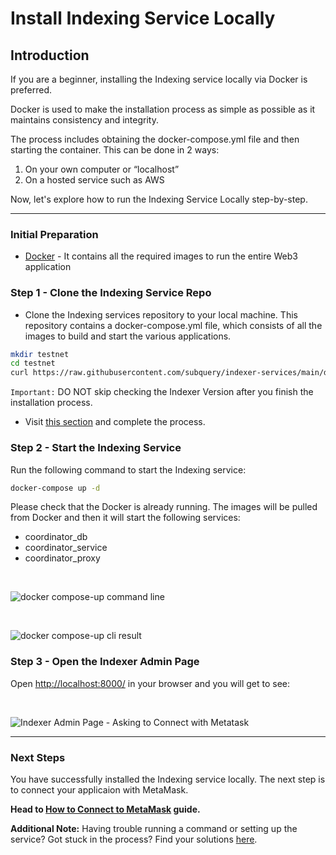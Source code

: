 # Install Indexing Service Locally

## Introduction

If you are a beginner, installing the Indexing service locally via Docker is preferred. 

Docker is used to make the installation process as simple as possible as it maintains consistency and integrity. 

The process includes obtaining the docker-compose.yml file and then starting the container. This can be done in 2 ways:

1. On your own computer or “localhost”
2. On a hosted service such as AWS

Now, let's explore how to run the Indexing Service Locally step-by-step. 

---
### **Initial Preparation**

- [Docker](https://docs.docker.com/get-docker/) - It contains all the required images to run the entire Web3 application

### **Step 1 - Clone the Indexing Service Repo**

- Clone the Indexing services repository to your local machine. This repository contains a docker-compose.yml file, which consists of all the images to build and start the various applications.

```bash
mkdir testnet
cd testnet
curl https://raw.githubusercontent.com/subquery/indexer-services/main/docker-compose.yml -o docker-compose.yml
```

`Important:` DO NOT skip checking the Indexer Version after you finish the installation process. 

- Visit [this section](../indexers/become-an-indexer.html#check-indexer-version) and complete the process. 

### **Step 2 - Start the Indexing Service**

Run the following command to start the Indexing service:

```bash
docker-compose up -d
```

Please check that the Docker is already running. The images will be pulled from Docker and then it will start the following services:

- coordinator_db
- coordinator_service
- coordinator_proxy

<br />

![docker compose-up command line](/assets/img/docker_compose_up_commandline_installlocally.png)

<br />

![docker compose-up cli result](/assets/img/commandline_result_installlocally.png)

### **Step 3 - Open the Indexer Admin Page**

Open [http://localhost:8000/](http://localhost:8000/) in your browser and you will get to see:

<br />

![Indexer Admin Page - Asking to Connect with Metatask](/assets/img/admin_page_installlocally.png) 

---

### **Next Steps**

You have successfully installed the Indexing service locally. The next step is to connect your applicaion with MetaMask. 

**Head to [How to Connect to MetaMask](../metamask/connect-metamask.md) guide.** <br />


**Additional Note:**
Having trouble running a command or setting up the service? Got stuck in the process? Find your solutions [here](../indexers/troubleshooting-indexers.md).



